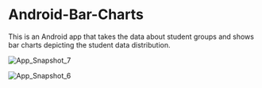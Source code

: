# Android-Bar-Charts

This is an Android app that takes the data about student groups and shows bar charts depicting the student data distribution.


![App_Snapshot_7](https://user-images.githubusercontent.com/72088607/222601109-fa61f4e2-dce5-482c-9a1a-d2f277ffdc69.PNG)
 
![App_Snapshot_6](https://user-images.githubusercontent.com/72088607/222601112-fab4ac1f-0c18-4192-920f-68c60c59b17f.PNG)
